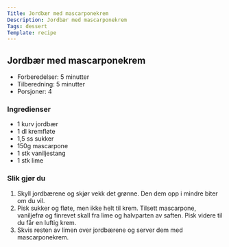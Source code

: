 ```yaml
---
Title: Jordbær med mascarponekrem
Description: Jordbær med mascarponekrem
Tags: dessert
Template: recipe
---
```

## Jordbær med mascarponekrem
<!-- ![Naan bread](%assets_url%/naan.jpg) -->

- Forberedelser: 5 minutter
- Tilberedning: 5 minutter
- Porsjoner: 4

### Ingredienser
<!-- for eksempel - 7g tørrgjær -->

- 1 kurv jordbær
- 1 dl kremfløte
- 1,5 ss sukker
- 150g mascarpone
- 1 stk vaniljestang
- 1 stk lime

### Slik gjør du

1. Skyll jordbærene og skjør vekk det grønne. Den dem opp i mindre biter om du vil.
2. Pisk sukker og fløte, men ikke helt til krem. Tilsett mascarpone, vaniljefrø og finrevet skall fra lime og halvparten av saften. Pisk videre til du får en luftig krem.
3. Skvis resten av limen over jordbærene og server dem med mascarponekrem.
